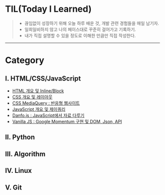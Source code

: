 # TIL(Today I Learned)

> * 끊임없이 성장하기 위해 오늘 하루 배운 것, 개발 관련 경험들을 매일 남기자.
> * 일희일비하지 않고 나의 페이스대로 꾸준히 걸어가고 기록하기.
> * 내가 직접 설명할 수 있을 정도로 이해한 만큼만 직접 작성한다.
------------------------------------------------------------------------------------------------------------------------

# Category
## Ⅰ. HTML/CSS/JavaScript
  * [HTML 개요 및 Inline/Block](https://github.com/serothie/TIL/blob/main/html/201230.md)
  * [CSS 개요 및 레이아웃](https://github.com/serothie/TIL/blob/main/css/201231.md)
  * [CSS MediaQuery : 반응형 웹사이트](https://github.com/serothie/TIL/blob/main/css/210101.md)
  * [JavaScript 개요 및 제이쿼리](https://github.com/serothie/TIL/blob/main/JavaScript/210102.md)
  * [Danfo.js : JavaScript에서 자료 다루기](https://github.com/serothie/TIL/blob/main/JavaScript/201229.md)
  * [Vanilla JS : Google Momentum 구현 및 DOM, Json, API](https://github.com/serothie/TIL/tree/main/JavaScript/210103)
## Ⅱ. Python
## Ⅲ. Algorithm
## Ⅳ. Linux
## Ⅴ. Git
